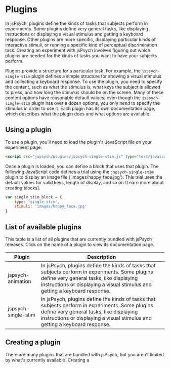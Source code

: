 # Plugins

In jsPsych, plugins define the kinds of tasks that subjects perform in experiments. Some plugins define very general tasks, like displaying instructions or displaying a visual stimulus and getting a keyboard response. Other plugins are more specific, displaying particular kinds of interactive stimuli, or running a specific kind of perceptual discrimination task. Creating an experiment with jsPsych involves figuring out which plugins are needed for the kinds of tasks you want to have your subjects perform.

Plugins provide a structure for a particular task. For example, the `jspsych-single-stim` plugin defines a simple structure for showing a visual stimulus and collecting a keyboard response. To use the plugin, you need to specify the content, such as what the stimulus is, what keys the subject is allowed to press, and how long the stimulus should be on the screen. Many of these content options have reasonable default values; even though the `jspsych-single-stim` plugin has over a dozen options, you only *need* to specify the stimulus in order to use it. Each plugin has its own documentation page, which describes what the plugin does and what options are available.

## Using a plugin

To use a plugin, you'll need to load the plugin's JavaScript file on your experiment page:

```html
<script src="jspsych/plugins/jspsych-single-stim.js" type="text/javascript"></script>
```

Once a plugin is loaded, you can define a block that uses that plugin. The following JavaScript code defines a trial using the `jspsych-single-stim` plugin to display an image file ('images/happy_face.jpg'). This trial uses the default values for valid keys, length of display, and so on (Learn more about creating blocks).

```javascript
var single_stim_block = {
	type: 'single-stim',
	stimuli: 'images/happy_face.jpg'
}
```

## List of available plugins

This table is a list of all plugins that are currently bundled with jsPsych releases. Click on the name of a plugin to view its documentation page.

 Plugin | Description                                        
 ------ | -----------
 jspsych-animation           | In jsPsych, plugins define the kinds of tasks that subjects perform in experiments. Some plugins define very general tasks, like displaying instructions or displaying a visual stimulus and getting a keyboard response. 
 jspsych-single-stim         | In jsPsych, plugins define the kinds of tasks that subjects perform in experiments. Some plugins define very general tasks, like displaying instructions or displaying a visual stimulus and getting a keyboard response. 

## Creating a plugin

There are many plugins that are bundled with jsPsych, but you aren't limited by what's currently available. Creating a 

